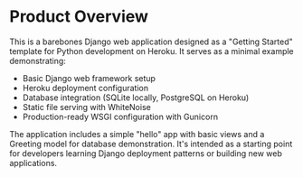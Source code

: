 # Product Overview

This is a barebones Django web application designed as a "Getting Started" template for Python development on Heroku. It serves as a minimal example demonstrating:

- Basic Django web framework setup
- Heroku deployment configuration
- Database integration (SQLite locally, PostgreSQL on Heroku)
- Static file serving with WhiteNoise
- Production-ready WSGI configuration with Gunicorn

The application includes a simple "hello" app with basic views and a Greeting model for database demonstration. It's intended as a starting point for developers learning Django deployment patterns or building new web applications.
